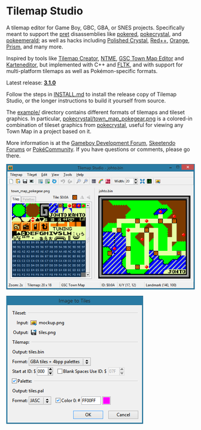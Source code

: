 # Tilemap Studio

A tilemap editor for Game Boy, GBC, GBA, or SNES projects. Specifically meant to support the [pret](https://github.com/pret) disassemblies like [pokered](https://github.com/pret/pokered), [pokecrystal](https://github.com/pret/pokecrystal), and [pokeemerald](https://github.com/pret/pokeemerald); as well as hacks including [Polished Crystal](https://github.com/Rangi42/polishedcrystal), [Red++](https://github.com/TheFakeMateo/RedPlusPlus), [Orange](https://github.com/PiaCarrot/pokeorange), [Prism](https://www.reddit.com/r/PokemonPrism), and many more.

Inspired by tools like [Tilemap Creator](https://github.com/erandis-vol/Tilemap-Creator), [NTME](https://www.pokecommunity.com/showthread.php?t=149454), [GSC Town Map Editor](https://hax.iimarckus.org/topic/97/) and [Karteneditor](https://i.imgur.com/70jDfdM.png), but implemented with C++ and [FLTK](http://www.fltk.org/), and with support for multi-platform tilemaps as well as Pokémon-specific formats.

Latest release: [**3.1.0**](https://github.com/Rangi42/tilemap-studio/releases/tag/v3.1.0)

Follow the steps in [INSTALL.md](INSTALL.md) to install the release copy of Tilemap Studio, or the longer instructions to build it yourself from source.

The [example/](example/) directory contains different formats of tilemaps and tileset graphics. In particular, [pokecrystal/town_map_pokegear.png](example/pokecrystal/town_map_pokegear.png) is a colored-in combination of tileset graphics from [pokecrystal](https://github.com/pret/pokecrystal), useful for viewing any Town Map in a project based on it.

More information is at the [Gameboy Development Forum](https://gbdev.gg8.se/forums/viewtopic.php?id=648), [Skeetendo Forums](https://hax.iimarckus.org/topic/7691/) or [PokéCommunity](https://www.pokecommunity.com/showthread.php?p=10075626). If you have questions or comments, please go there.

![Screenshot](screenshot.png)

![Screenshot 2](screenshot2.png)
